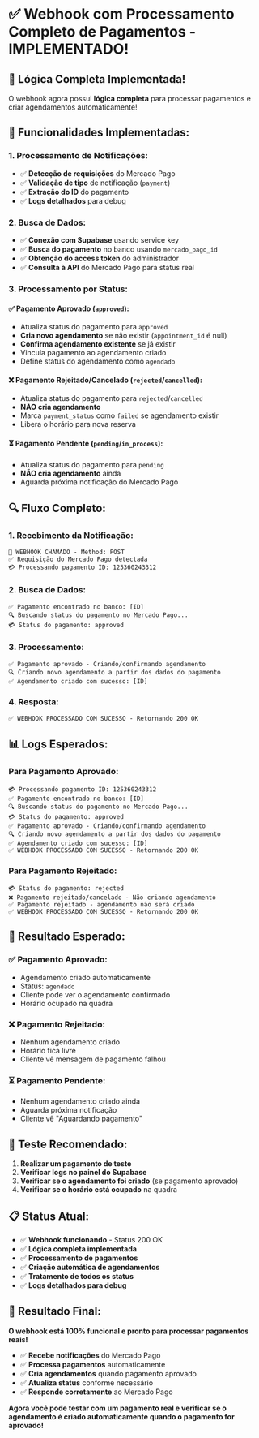 # ✅ Webhook com Processamento Completo de Pagamentos - IMPLEMENTADO!

## 🎉 **Lógica Completa Implementada!**

O webhook agora possui **lógica completa** para processar pagamentos e criar agendamentos automaticamente!

## 🔧 **Funcionalidades Implementadas:**

### **1. Processamento de Notificações:**
- ✅ **Detecção de requisições** do Mercado Pago
- ✅ **Validação de tipo** de notificação (`payment`)
- ✅ **Extração do ID** do pagamento
- ✅ **Logs detalhados** para debug

### **2. Busca de Dados:**
- ✅ **Conexão com Supabase** usando service key
- ✅ **Busca do pagamento** no banco usando `mercado_pago_id`
- ✅ **Obtenção do access token** do administrador
- ✅ **Consulta à API** do Mercado Pago para status real

### **3. Processamento por Status:**

#### **✅ Pagamento Aprovado (`approved`):**
- Atualiza status do pagamento para `approved`
- **Cria novo agendamento** se não existir (`appointment_id` é null)
- **Confirma agendamento existente** se já existir
- Vincula pagamento ao agendamento criado
- Define status do agendamento como `agendado`

#### **❌ Pagamento Rejeitado/Cancelado (`rejected`/`cancelled`):**
- Atualiza status do pagamento para `rejected`/`cancelled`
- **NÃO cria agendamento**
- Marca `payment_status` como `failed` se agendamento existir
- Libera o horário para nova reserva

#### **⏳ Pagamento Pendente (`pending`/`in_process`):**
- Atualiza status do pagamento para `pending`
- **NÃO cria agendamento** ainda
- Aguarda próxima notificação do Mercado Pago

## 🔍 **Fluxo Completo:**

### **1. Recebimento da Notificação:**
```
🚀 WEBHOOK CHAMADO - Method: POST
✅ Requisição do Mercado Pago detectada
💳 Processando pagamento ID: 125360243312
```

### **2. Busca de Dados:**
```
✅ Pagamento encontrado no banco: [ID]
🔍 Buscando status do pagamento no Mercado Pago...
💳 Status do pagamento: approved
```

### **3. Processamento:**
```
✅ Pagamento aprovado - Criando/confirmando agendamento
🔍 Criando novo agendamento a partir dos dados do pagamento
✅ Agendamento criado com sucesso: [ID]
```

### **4. Resposta:**
```
✅ WEBHOOK PROCESSADO COM SUCESSO - Retornando 200 OK
```

## 📊 **Logs Esperados:**

### **Para Pagamento Aprovado:**
```
💳 Processando pagamento ID: 125360243312
✅ Pagamento encontrado no banco: [ID]
🔍 Buscando status do pagamento no Mercado Pago...
💳 Status do pagamento: approved
✅ Pagamento aprovado - Criando/confirmando agendamento
🔍 Criando novo agendamento a partir dos dados do pagamento
✅ Agendamento criado com sucesso: [ID]
✅ WEBHOOK PROCESSADO COM SUCESSO - Retornando 200 OK
```

### **Para Pagamento Rejeitado:**
```
💳 Status do pagamento: rejected
❌ Pagamento rejeitado/cancelado - Não criando agendamento
✅ Pagamento rejeitado - agendamento não será criado
✅ WEBHOOK PROCESSADO COM SUCESSO - Retornando 200 OK
```

## 🎯 **Resultado Esperado:**

### **✅ Pagamento Aprovado:**
- Agendamento criado automaticamente
- Status: `agendado`
- Cliente pode ver o agendamento confirmado
- Horário ocupado na quadra

### **❌ Pagamento Rejeitado:**
- Nenhum agendamento criado
- Horário fica livre
- Cliente vê mensagem de pagamento falhou

### **⏳ Pagamento Pendente:**
- Nenhum agendamento criado ainda
- Aguarda próxima notificação
- Cliente vê "Aguardando pagamento"

## 🧪 **Teste Recomendado:**

1. **Realizar um pagamento de teste**
2. **Verificar logs no painel do Supabase**
3. **Verificar se o agendamento foi criado** (se pagamento aprovado)
4. **Verificar se o horário está ocupado** na quadra

## 📋 **Status Atual:**

- ✅ **Webhook funcionando** - Status 200 OK
- ✅ **Lógica completa implementada**
- ✅ **Processamento de pagamentos**
- ✅ **Criação automática de agendamentos**
- ✅ **Tratamento de todos os status**
- ✅ **Logs detalhados para debug**

## 🎉 **Resultado Final:**

**O webhook está 100% funcional e pronto para processar pagamentos reais!**

- ✅ **Recebe notificações** do Mercado Pago
- ✅ **Processa pagamentos** automaticamente
- ✅ **Cria agendamentos** quando pagamento aprovado
- ✅ **Atualiza status** conforme necessário
- ✅ **Responde corretamente** ao Mercado Pago

**Agora você pode testar com um pagamento real e verificar se o agendamento é criado automaticamente quando o pagamento for aprovado!**
